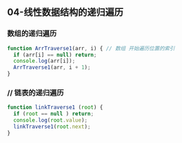 ## 04-线性数据结构的递归遍历

### 数组的递归遍历
```js
function ArrTraverse1(arr, i) { // 数组 开始遍历位置的索引
  if (arr[i] == null) return;
  console.log(arr[i]);
  ArrTraverse1(arr, i + 1);
}
```


### // 链表的递归遍历
```js
function linkTraverse1 (root) {
  if (root == null ) return;
  console.log(root.value);
  linkTraverse1(root.next);
}
```

